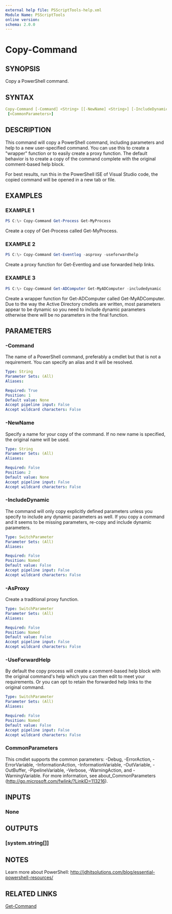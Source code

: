 ```yaml
---
external help file: PSScriptTools-help.xml
Module Name: PSScriptTools
online version: 
schema: 2.0.0
---
```


# Copy-Command

## SYNOPSIS

Copy a PowerShell command.

## SYNTAX

```yaml
Copy-Command [-Command] <String> [[-NewName] <String>] [-IncludeDynamic] [-AsProxy] [-UseForwardHelp]
 [<CommonParameters>]
```

## DESCRIPTION

This command will copy a PowerShell command, including parameters and help to a new user-specified command. You can use this to create a "wrapper" function or to easily create a proxy function. The default behavior is to create a copy of the command complete with the original comment-based help block.

For best results, run this in the PowerShell ISE of Visual Studio code, the copied command will be opened in a new tab or file.

## EXAMPLES

### EXAMPLE 1

```powershell
PS C:\> Copy-Command Get-Process Get-MyProcess
```

Create a copy of Get-Process called Get-MyProcess.

### EXAMPLE 2

```powershell
PS C:\> Copy-Command Get-Eventlog -asproxy -useforwardhelp
```

Create a proxy function for Get-Eventlog and use forwarded help links.

### EXAMPLE 3

```powershell
PS C:\> Copy-Command Get-ADComputer Get-MyADComputer -includedynamic
```

Create a wrapper function for Get-ADComputer called Get-MyADComputer. Due to the way the Active Directory cmdlets are written, most parameters appear to be dynamic so you need to include dynamic parameters otherwise there will be no parameters in the final function.

## PARAMETERS

### -Command

The name of a PowerShell command, preferably a cmdlet but that is not a requirement. You can specify an alias and it will be resolved.

```yaml
Type: String
Parameter Sets: (All)
Aliases:

Required: True
Position: 1
Default value: None
Accept pipeline input: False
Accept wildcard characters: False
```

### -NewName

Specify a name for your copy of the command. If no new name is specified, the original name will be used.

```yaml
Type: String
Parameter Sets: (All)
Aliases:

Required: False
Position: 2
Default value: None
Accept pipeline input: False
Accept wildcard characters: False
```

### -IncludeDynamic

The command will only copy explicitly defined parameters unless you specify to include any dynamic parameters as well. If you copy a command and it seems to be missing parameters, re-copy and include dynamic parameters.

```yaml
Type: SwitchParameter
Parameter Sets: (All)
Aliases:

Required: False
Position: Named
Default value: False
Accept pipeline input: False
Accept wildcard characters: False
```

### -AsProxy

Create a traditional proxy function.

```yaml
Type: SwitchParameter
Parameter Sets: (All)
Aliases:

Required: False
Position: Named
Default value: False
Accept pipeline input: False
Accept wildcard characters: False
```

### -UseForwardHelp

By default the copy process will create a comment-based help block with the original command's help which you can then edit to meet your requirements. Or you can opt to retain the forwarded help links to the original command.

```yaml
Type: SwitchParameter
Parameter Sets: (All)
Aliases:

Required: False
Position: Named
Default value: False
Accept pipeline input: False
Accept wildcard characters: False
```

### CommonParameters

This cmdlet supports the common parameters: -Debug, -ErrorAction, -ErrorVariable, -InformationAction, -InformationVariable, -OutVariable, -OutBuffer, -PipelineVariable, -Verbose, -WarningAction, and -WarningVariable. For more information, see about_CommonParameters (http://go.microsoft.com/fwlink/?LinkID=113216).

## INPUTS

### None

## OUTPUTS

### [system.string[]]

## NOTES

Learn more about PowerShell: http://jdhitsolutions.com/blog/essential-powershell-resources/

## RELATED LINKS

[Get-Command]()

